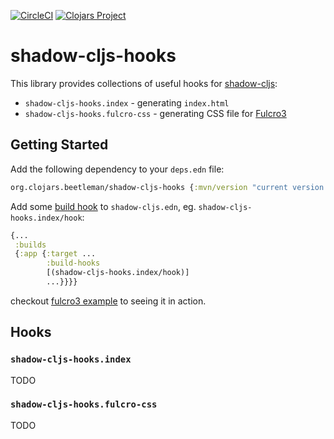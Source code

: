 [![CircleCI](https://circleci.com/gh/beetleman/shadow-cljs-hooks.svg?style=svg)](https://circleci.com/gh/beetleman/shadow-cljs-hooks)
[![Clojars Project](https://img.shields.io/clojars/v/org.clojars.beetleman/shadow-cljs-hooks.svg)](https://clojars.org/org.clojars.beetleman/shadow-cljs-hooks)

# shadow-cljs-hooks

This library provides collections of useful hooks for [shadow-cljs]:

- `shadow-cljs-hooks.index` - generating `index.html`
- `shadow-cljs-hooks.fulcro-css` - generating CSS file for [Fulcro3]

## Getting Started

Add the following dependency to your `deps.edn` file:

``` clojure
org.clojars.beetleman/shadow-cljs-hooks {:mvn/version "current version from clojars"}
```

Add some [build hook] to `shadow-cljs.edn`, eg. `shadow-cljs-hooks.index/hook`:

``` clojure
{...
 :builds
 {:app {:target ...
        :build-hooks
        [(shadow-cljs-hooks.index/hook)]
        ...}}}}
```

checkout [fulcro3 example] to seeing it in action.

## Hooks

### `shadow-cljs-hooks.index`

TODO

### `shadow-cljs-hooks.fulcro-css`

TODO

[shadow-cljs]: https://github.com/thheller/shadow-cljs
[fulcro3]: https://github.com/fulcrologic/fulcro
[garden]: https://github.com/noprompt/garden
[build hook]: https://shadow-cljs.github.io/docs/UsersGuide.html#build-hooks
[fulcro3 example]: ./example
